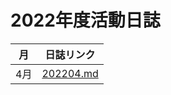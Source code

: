 # 2022年度活動日誌

|  月  |          日誌リンク           |
|:---:|:------------------------:|
| 4月  | [202204.md](./202204.md) |
